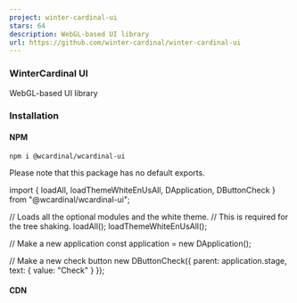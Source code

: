 ```yaml
---
project: winter-cardinal-ui
stars: 64
description: WebGL-based UI library
url: https://github.com/winter-cardinal/winter-cardinal-ui
---
```


### WinterCardinal UI

WebGL-based UI library

### Installation

#### NPM

```
npm i @wcardinal/wcardinal-ui
```

Please note that this package has no default exports.

import { loadAll, loadThemeWhiteEnUsAll, DApplication, DButtonCheck } from "@wcardinal/wcardinal-ui";

// Loads all the optional modules and the white theme.
// This is required for the tree shaking.
loadAll();
loadThemeWhiteEnUsAll();

// Make a new application
const application \= new DApplication();

// Make a new check button
new DButtonCheck({
	parent: application.stage,
	text: {
		value: "Check"
	}
});

#### CDN

<script src\="https://cdn.jsdelivr.net/npm/pixi.js@5.3.12/dist/pixi.min.js"\></script\>
<script src\="https://cdn.jsdelivr.net/npm/@wcardinal/wcardinal-ui/dist/wcardinal-ui.min.js"\></script\>
<script src\="https://cdn.jsdelivr.net/npm/@wcardinal/wcardinal-ui/dist/wcardinal-ui-theme-white.min.js"\></script\>
<script\>
(() \=> {
	"use strict";

	// Make a new application
	const application \= new wcardinal.ui.DApplication();

	// Make a new check button
	new wcardinal.ui.DButtonCheck({
		parent: application.stage,
		text: {
			value: "Check"
		}
	});
})();
</script\>

All the classes are in `wcardinal.ui`. Please note that `loadAll` and `loadThemeWhiteEnUsAll` is not required in this case. Prebuild files `wcardinal-ui.min.js` and `wcardinal-ui-theme-white.min.js` call `loadAll` and `loadThemeWhiteEnUsAll` for you.

See sample/cdn for a complete example.

### Tree shaking

The NPM package `@wcardinal/wcardinal-ui` is large in its size because all the UI classes and their themes are included. This is why the tree shaking is important for this library.

`loadAll` loads all the optional modules (e.g., `DMenuItemCheck`). And `loadThemeWhiteEnUsAll` loads the white theme (e.g., `DThemeWhite`). To remove unnecessary modules from your build, pick `load*` functions you need.

import { loadThemeWhiteEnUsAll } from "@wcardinal/wcardinal-ui";

// Loads the white theme only.
// \`DMenuItemCheck\` will not be in your compiled package, for instance.
loadThemeWhiteEnUsAll();

### Documentation

-   API document
-   Samples
    -   White theme
    -   Dark theme
-   Starter

### Requirements

-   WebGL 1.0 support
-   ES2017 support
-   Base64-encoded SVG support for textures
    -   IE11 does not support this.
    -   Not required if your theme doesn't use it
-   Stencil support

### How to Build

The following commands are for building `@wcardinal/wcardinal-ui` itself.

#### JS for Release

npm run build

#### JS for Development

npm run watch:ts

and then in an another terminal

npm run watch:rollup

#### Development Server

npm start

#### API Document

Update `gitRevision` in `typedoc.json` and then do

npm run build:api

#### Sample Index Page

npm run build:sample:index

#### Dark Samples

npm run build:sample:index
npm run build:sample:dark

#### Samples for GitHub Pages

npm run build
npm run build:sample:dark
npm run build:sample

#### Linting

npm run lint

To fix all the auto-fixable lint errors, do the following:

npm run lint:fix

### License

Apache License Version 2.0.

The default theme uses Material design icons developed by Google and licensed under Apache license version 2.0.  
https://github.com/google/material-design-icons

